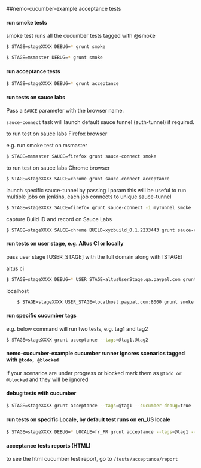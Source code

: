 
##nemo-cucumber-example acceptance tests

#### run smoke tests
smoke test runs all the cucumber tests tagged with @smoke
```bash
$ STAGE=stageXXXX DEBUG=* grunt smoke
```

```bash
$ STAGE=msmaster DEBUG=* grunt smoke
```


#### run acceptance tests
```bash
$ STAGE=stageXXXX DEBUG=* grunt acceptance
```

#### run tests on sauce labs
Pass a `SAUCE` parameter with the browser name.

`sauce-connect` task will launch default sauce tunnel (auth-tunnel) if required.

to run test on sauce labs Firefox browser

e.g. run smoke test on msmaster
```bash
$ STAGE=msmaster SAUCE=firefox grunt sauce-connect smoke
```

to run test on sauce labs Chrome browser
```bash
$ STAGE=stageXXXX SAUCE=chrome grunt sauce-connect acceptance
```

launch specific sauce-tunnel by passing i param
this will be useful to run multiple jobs on jenkins, each job connects to unique sauce-tunnel
```bash
$ STAGE=stageXXXX SAUCE=firefox grunt sauce-connect -i myTunnel smoke
```

capture Build ID and record on Sauce Labs
```bash
$ STAGE=stageXXXX SAUCE=chrome BUILD=xyzbuild_0.1.2233443 grunt sauce-connect acceptance
```

#### run tests on user stage, e.g. Altus CI or locally
pass user stage [USER_STAGE] with the full domain along with [STAGE]

altus ci
```bash
$ STAGE=stageXXXX DEBUG=* USER_STAGE=altusUserStage.qa.paypal.com grunt smoke
```

localhost
```bash
	$ STAGE=stageXXXX USER_STAGE=localhost.paypal.com:8000 grunt smoke
```

#### run specific cucumber tags
e.g. below command will run two tests, e.g. tag1 and tag2
```bash
$ STAGE=stageXXXX grunt acceptance --tags=@tag1,@tag2
```

#### nemo-cucumber-example cucumber runner ignores scenarios tagged with `@todo, @blocked`
if your scenarios are under progress or blocked mark them as `@todo or @blocked` and they will be ignored


#### debug tests with cucumber
```bash
$ STAGE=stageXXXX grunt acceptance --tags=@tag1 --cucumber-debug=true
```

#### run tests on specific Locale, by default test runs on en_US locale
```bash
$ STAGE=stageXXXX DEBUG=* LOCALE=fr_FR grunt acceptance --tags=@tag1 --cucumber-debug=true
```

#### acceptance tests reports (HTML)
to see the html cucumber test report, go to ```/tests/acceptance/report```



